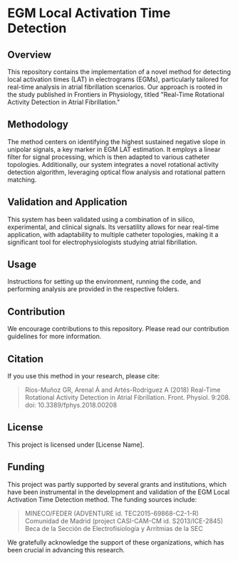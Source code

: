 # EGM Local Activation Time Detection

## Overview
This repository contains the implementation of a novel method for detecting local activation times (LAT) in electrograms (EGMs), particularly tailored for real-time analysis in atrial fibrillation scenarios. Our approach is rooted in the study published in Frontiers in Physiology, titled "Real-Time Rotational Activity Detection in Atrial Fibrillation."

## Methodology
The method centers on identifying the highest sustained negative slope in unipolar signals, a key marker in EGM LAT estimation. It employs a linear filter for signal processing, which is then adapted to various catheter topologies. Additionally, our system integrates a novel rotational activity detection algorithm, leveraging optical flow analysis and rotational pattern matching.

## Validation and Application
This system has been validated using a combination of in silico, experimental, and clinical signals. Its versatility allows for near real-time application, with adaptability to multiple catheter topologies, making it a significant tool for electrophysiologists studying atrial fibrillation.

## Usage
Instructions for setting up the environment, running the code, and performing analysis are provided in the respective folders.

## Contribution
We encourage contributions to this repository. Please read our contribution guidelines for more information.

## Citation
If you use this method in your research, please cite:
> Ríos-Muñoz GR, Arenal Á and Artés-Rodríguez A (2018) Real-Time Rotational Activity Detection in Atrial Fibrillation. Front. Physiol. 9:208. doi: 10.3389/fphys.2018.00208

## License
This project is licensed under [License Name].

## Funding

This project was partly supported by several grants and institutions, which have been instrumental in the development and validation of the EGM Local Activation Time Detection method. The funding sources include:

> MINECO/FEDER (ADVENTURE id. TEC2015-69868-C2-1-R)
> Comunidad de Madrid (project CASI-CAM-CM id. S2013/ICE-2845)
> Beca de la Sección de Electrofisiología y Arritmias de la SEC

We gratefully acknowledge the support of these organizations, which has been crucial in advancing this research.
